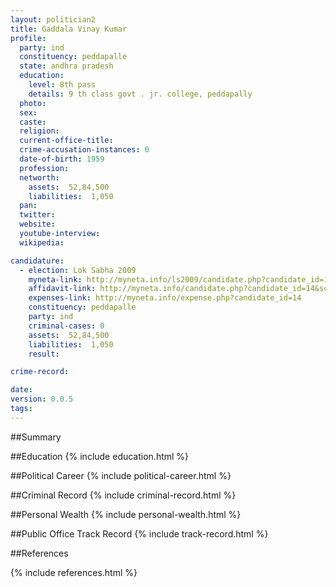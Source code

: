 ```yaml
---
layout: politician2
title: Gaddala Vinay Kumar
profile: 
  party: ind
  constituency: peddapalle
  state: andhra pradesh
  education: 
    level: 8th pass
    details: 9 th class govt . jr. college, peddapally
  photo: 
  sex: 
  caste: 
  religion: 
  current-office-title: 
  crime-accusation-instances: 0
  date-of-birth: 1959
  profession: 
  networth: 
    assets:  52,84,500
    liabilities:  1,050
  pan: 
  twitter: 
  website: 
  youtube-interview: 
  wikipedia: 

candidature: 
  - election: Lok Sabha 2009
    myneta-link: http://myneta.info/ls2009/candidate.php?candidate_id=14
    affidavit-link: http://myneta.info/candidate.php?candidate_id=14&scan=original
    expenses-link: http://myneta.info/expense.php?candidate_id=14
    constituency: peddapalle 
    party: ind
    criminal-cases: 0
    assets:  52,84,500
    liabilities:  1,050
    result:  

crime-record: 

date: 
version: 0.0.5
tags: 
---
```

##Summary


##Education
{% include education.html %}


##Political Career
{% include political-career.html %}


##Criminal Record
{% include criminal-record.html %}


##Personal Wealth
{% include personal-wealth.html %}


##Public Office Track Record
{% include track-record.html %}


##References


{% include references.html %}